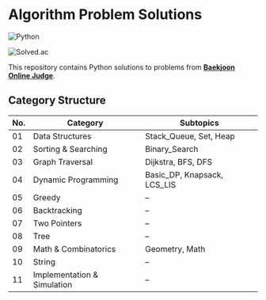 # Algorithm Problem Solutions

![Python](https://img.shields.io/badge/Python-3.11-blue?logo=python)

![Solved.ac](http://mazassumnida.wtf/api/v2/generate_badge?boj=jieunb_b)

This repository contains Python solutions to problems from **[Baekjoon Online Judge](https://www.acmicpc.net/)**.


## Category Structure

| No. | Category                 | Subtopics                    |
|-----|---------------------------|-------------------------------|
| 01  | Data Structures           | Stack_Queue, Set, Heap        |
| 02  | Sorting & Searching       | Binary_Search                 |
| 03  | Graph Traversal           | Dijkstra, BFS, DFS            |
| 04  | Dynamic Programming       | Basic_DP, Knapsack, LCS_LIS   |
| 05  | Greedy                    | –                             |
| 06  | Backtracking              | –                             |
| 07  | Two Pointers              | –                             |
| 08  | Tree                      | –                             |
| 09  | Math & Combinatorics      | Geometry, Math                |
| 10  | String                    | –                             |
| 11  | Implementation & Simulation | –                          |
